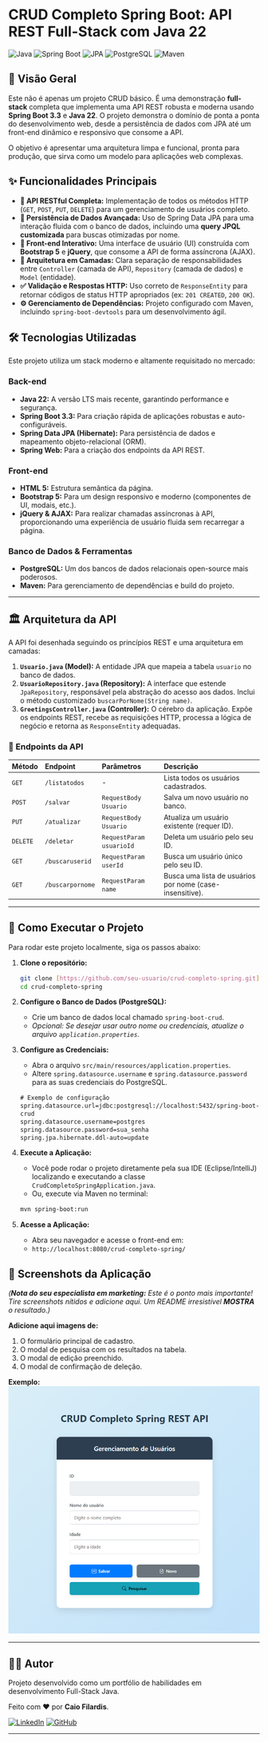 # CRUD Completo Spring Boot: API REST Full-Stack com Java 22

![Java](https://img.shields.io/badge/Java-21-blue.svg?style=for-the-badge&logo=java)
![Spring Boot](https://img.shields.io/badge/Spring%20Boot-3.3.0-brightgreen.svg?style=for-the-badge&logo=spring)
![JPA](https://img.shields.io/badge/Spring%20Data%20JPA-SQL-blueviolet.svg?style=for-the-badge)
![PostgreSQL](https://img.shields.io/badge/PostgreSQL-black.svg?style=for-the-badge&logo=postgresql)
![Maven](https://img.shields.io/badge/Maven-red.svg?style=for-the-badge&logo=apachemaven)

## 📌 Visão Geral

Este não é apenas um projeto CRUD básico. É uma demonstração **full-stack** completa que implementa uma API REST robusta e moderna usando **Spring Boot 3.3** e **Java 22**. O projeto demonstra o domínio de ponta a ponta do desenvolvimento web, desde a persistência de dados com JPA até um front-end dinâmico e responsivo que consome a API.

O objetivo é apresentar uma arquitetura limpa e funcional, pronta para produção, que sirva como um modelo para aplicações web complexas.

## ✨ Funcionalidades Principais

* **🚀 API RESTful Completa:** Implementação de todos os métodos HTTP (`GET`, `POST`, `PUT`, `DELETE`) para um gerenciamento de usuários completo.
* **🧩 Persistência de Dados Avançada:** Uso de Spring Data JPA para uma interação fluida com o banco de dados, incluindo uma **query JPQL customizada** para buscas otimizadas por nome.
* **🎨 Front-end Interativo:** Uma interface de usuário (UI) construída com **Bootstrap 5** e **jQuery**, que consome a API de forma assíncrona (AJAX).
* **🧱 Arquitetura em Camadas:** Clara separação de responsabilidades entre `Controller` (camada de API), `Repository` (camada de dados) e `Model` (entidade).
* **✅ Validação e Respostas HTTP:** Uso correto de `ResponseEntity` para retornar códigos de status HTTP apropriados (ex: `201 CREATED`, `200 OK`).
* **⚙️ Gerenciamento de Dependências:** Projeto configurado com Maven, incluindo `spring-boot-devtools` para um desenvolvimento ágil.

## 🛠️ Tecnologias Utilizadas

Este projeto utiliza um stack moderno e altamente requisitado no mercado:

### Back-end
* **Java 22:** A versão LTS mais recente, garantindo performance e segurança.
* **Spring Boot 3.3:** Para criação rápida de aplicações robustas e auto-configuráveis.
* **Spring Data JPA (Hibernate):** Para persistência de dados e mapeamento objeto-relacional (ORM).
* **Spring Web:** Para a criação dos endpoints da API REST.

### Front-end
* **HTML 5:** Estrutura semântica da página.
* **Bootstrap 5:** Para um design responsivo e moderno (componentes de UI, modais, etc.).
* **jQuery & AJAX:** Para realizar chamadas assíncronas à API, proporcionando uma experiência de usuário fluida sem recarregar a página.

### Banco de Dados & Ferramentas
* **PostgreSQL:** Um dos bancos de dados relacionais open-source mais poderosos.
* **Maven:** Para gerenciamento de dependências e build do projeto.

---

## 🏛️ Arquitetura da API

A API foi desenhada seguindo os princípios REST e uma arquitetura em camadas:

1.  **`Usuario.java` (Model):** A entidade JPA que mapeia a tabela `usuario` no banco de dados.
2.  **`UsuarioRepository.java` (Repository):** A interface que estende `JpaRepository`, responsável pela abstração do acesso aos dados. Inclui o método customizado `buscarPorNome(String name)`.
3.  **`GreetingsController.java` (Controller):** O cérebro da aplicação. Expõe os endpoints REST, recebe as requisições HTTP, processa a lógica de negócio e retorna as `ResponseEntity` adequadas.

### 📜 Endpoints da API

| Método | Endpoint | Parâmetros | Descrição |
| :--- | :--- | :--- | :--- |
| `GET` | `/listatodos` | - | Lista todos os usuários cadastrados. |
| `POST` | `/salvar` | `RequestBody Usuario` | Salva um novo usuário no banco. |
| `PUT` | `/atualizar` | `RequestBody Usuario` | Atualiza um usuário existente (requer ID). |
| `DELETE` | `/deletar` | `RequestParam usuarioId` | Deleta um usuário pelo seu ID. |
| `GET` | `/buscaruserid` | `RequestParam userId` | Busca um usuário único pelo seu ID. |
| `GET` | `/buscarpornome` | `RequestParam name` | Busca uma lista de usuários por nome (case-insensitive). |

---

## 🚀 Como Executar o Projeto

Para rodar este projeto localmente, siga os passos abaixo:

1.  **Clone o repositório:**
    ```bash
    git clone [https://github.com/seu-usuario/crud-completo-spring.git](https://github.com/seu-usuario/crud-completo-spring.git)
    cd crud-completo-spring
    ```

2.  **Configure o Banco de Dados (PostgreSQL):**
    * Crie um banco de dados local chamado `spring-boot-crud`.
    * *Opcional: Se desejar usar outro nome ou credenciais, atualize o arquivo `application.properties`.*

3.  **Configure as Credenciais:**
    * Abra o arquivo `src/main/resources/application.properties`.
    * Altere `spring.datasource.username` e `spring.datasource.password` para as suas credenciais do PostgreSQL.

    ```properties
    # Exemplo de configuração
    spring.datasource.url=jdbc:postgresql://localhost:5432/spring-boot-crud
    spring.datasource.username=postgres
    spring.datasource.password=sua_senha
    spring.jpa.hibernate.ddl-auto=update
    ```

4.  **Execute a Aplicação:**
    * Você pode rodar o projeto diretamente pela sua IDE (Eclipse/IntelliJ) localizando e executando a classe `CrudCompletoSpringApplication.java`.
    * Ou, execute via Maven no terminal:
    ```bash
    mvn spring-boot:run
    ```

5.  **Acesse a Aplicação:**
    * Abra seu navegador e acesse o front-end em:
    * `http://localhost:8080/crud-completo-spring/`

## 📸 Screenshots da Aplicação

*(**Nota do seu especialista em marketing:** Este é o ponto mais importante! Tire screenshots nítidos e adicione aqui. Um README irresistível **MOSTRA** o resultado.)*

**Adicione aqui imagens de:**
1.  O formulário principal de cadastro.
2.  O modal de pesquisa com os resultados na tabela.
3.  O modal de edição preenchido.
4.  O modal de confirmação de deleção.

**Exemplo:**
![Screenshot do Formulário](src/main/resources/static/img/Formulario.png)

---

## 👨‍💻 Autor

Projeto desenvolvido como um portfólio de habilidades em desenvolvimento Full-Stack Java.

Feito com ❤️ por **Caio Filardis**.

[![LinkedIn](https://img.shields.io/badge/LinkedIn-0077B5?style=for-the-badge&logo=linkedin&logoColor=white)](https://www.linkedin.com/in/caiofilardis/)  [![GitHub](https://img.shields.io/badge/GitHub-181717?style=for-the-badge&logo=github&logoColor=white)](https://github.com/CaioFilardis)

----